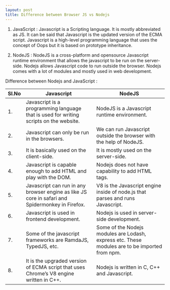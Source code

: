 ```yaml
---
layout: post
title: Difference between Browser JS vs Nodejs
---
```


1. JavaScript :
   Javascript is a Scripting language. It is mostly abbreviated as JS. It can be said that Javascript is the updated version of the ECMA script. Javascript is a high-level programming language that uses the concept of Oops but it is based on prototype inheritance.

2. NodeJS :
   NodeJS is a cross-platform and opensource Javascript runtime environment that allows the javascript to be run on the server-side. Nodejs allows Javascript code to run outside the browser. Nodejs comes with a lot of modules and mostly used in web development.

Difference between Nodejs and JavaScript :

| Sl.No | Javascript                                                                                      | NodeJS                                                                                         |
| ----- | ----------------------------------------------------------------------------------------------- | ---------------------------------------------------------------------------------------------- |
| 1.    | Javascript is a programming language that is used for writing scripts on the website.           | NodeJS is a Javascript runtime environment.                                                    |
| 2.    | Javascript can only be run in the browsers.                                                     | We can run Javascript outside the browser with the help of NodeJS.                             |
| 3.    | It is basically used on the client-side.                                                        | It is mostly used on the server-side.                                                          |
| 4.    | Javascript is capable enough to add HTML and play with the DOM.                                 | Nodejs does not have capability to add HTML tags.                                              |
| 5.    | Javascript can run in any browser engine as like JS core in safari and Spidermonkey in Firefox. | V8 is the Javascript engine inside of node.js that parses and runs Javascript.                 |
| 6.    | Javascript is used in frontend development.                                                     | Nodejs is used in server-side development.                                                     |
| 7.    | Some of the javascript frameworks are RamdaJS, TypedJS, etc.                                    | Some of the Nodejs modules are Lodash, express etc. These modules are to be imported from npm. |
| 8.    | It is the upgraded version of ECMA script that uses Chrome’s V8 engine written in C++.          | Nodejs is written in C, C++ and Javascript.                                                    |
